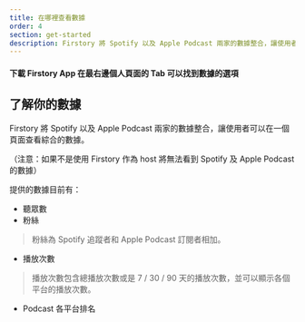 ```yaml
---
title: 在哪裡查看數據
order: 4
section: get-started
description: Firstory 將 Spotify 以及 Apple Podcast 兩家的數據整合，讓使用者可以在一個頁面查看綜合的數據。
---
```


#### 下載 Firstory App 在最右邊個人頁面的 Tab 可以找到**數據**的選項

## 了解你的數據

Firstory 將 Spotify 以及 Apple Podcast 兩家的數據整合，讓使用者可以在一個頁面查看綜合的數據。

（注意：如果不是使用 Firstory 作為 host 將無法看到 Spotify 及 Apple Podcast 的數據）

提供的數據目前有：

- 聽眾數
- 粉絲

> 粉絲為 Spotify 追蹤者和 Apple Podcast 訂閱者相加。

- 播放次數

> 播放次數包含總播放次數或是 7 / 30 / 90 天的播放次數，並可以顯示各個平台的播放次數。

- Podcast 各平台排名
